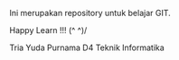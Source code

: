 Ini merupakan repository untuk belajar GIT.


Happy Learn !!!  \(^ ^)/


Tria Yuda Purnama
D4 Teknik Informatika
